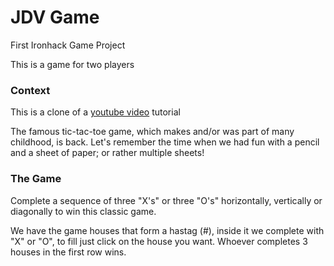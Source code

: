 # JDV Game

First Ironhack Game Project

This is a game for two players

### Context

This is a clone of a [youtube video](https://www.youtube.com/watch?v=Ueh549xEV9E) tutorial

The famous tic-tac-toe game, which makes and/or was part of many childhood, is back.
Let's remember the time when we had fun with a pencil and a sheet of paper; or rather multiple sheets!

### The Game
Complete a sequence of three "X's" or three "O's" horizontally, vertically or diagonally to win this classic game.

We have the game houses that form a hastag (#), inside it we complete with "X" or "O", to fill just click on the house you want. Whoever completes 3 houses in the first row wins.

